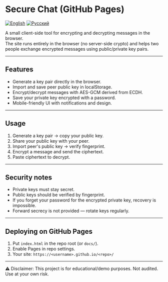 # Secure Chat (GitHub Pages)

[![English](https://img.shields.io/badge/lang-English-lightgrey.svg)](README.md)
[![Русский](https://img.shields.io/badge/lang-Русский-blue.svg)](README_RU.md)

A small client-side tool for encrypting and decrypting messages in the browser.  
The site runs entirely in the browser (no server-side crypto) and helps two people exchange encrypted messages using public/private key pairs.

---

## Features
- Generate a key pair directly in the browser.
- Import and save peer public key in localStorage.
- Encrypt/decrypt messages with AES-GCM derived from ECDH.
- Save your private key encrypted with a password.
- Mobile-friendly UI with notifications and design.

---

## Usage
1. Generate a key pair → copy your public key.
2. Share your public key with your peer.
3. Import peer's public key → verify fingerprint.
4. Encrypt a message and send the ciphertext.
5. Paste ciphertext to decrypt.

---

## Security notes
- Private keys must stay secret.
- Public keys should be verified by fingerprint.
- If you forget your password for the encrypted private key, recovery is impossible.
- Forward secrecy is not provided — rotate keys regularly.

---

## Deploying on GitHub Pages
1. Put `index.html` in the repo root (or `docs/`).
2. Enable Pages in repo settings.
3. Your site: `https://<username>.github.io/<repo>/`

---

⚠️ Disclaimer: This project is for educational/demo purposes. Not audited. Use at your own risk.
